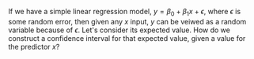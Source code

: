 
If we have a simple linear regression model, $y = \beta_0 + \beta_1x + \epsilon$,
where $\epsilon$ is some random error, then given any $x$ input, $y$ can be veiwed as
a random variable because of $\epsilon$. Let's consider its expected value.
How do we construct a confidence interval for that expected value,
given a value for the predictor $x$?

